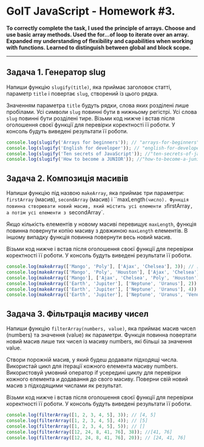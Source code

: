# GoIT JavaScript - Homework #3.

**To correctly complete the task, I used the principle of arrays. Choose and use
basic array methods. Used the for...of loop to iterate over an array. Expanded
my understanding of flexibility and capabilities when working with functions.
Learned to distinguish between global and block scope.**

---

## Задача 1. Генератор slug

Напиши функцію `slugify(title)`, яка приймає заголовок статті, параметр `title`
і повертає `slug`, створений із цього рядка.

Значенням параметра `title` будуть рядки, слова яких розділені лише пробілами.
Усі символи `slug` повинні бути в нижньому регістрі. Усі слова `slug` повинні
бути розділені тире. Візьми код нижче і встав після оголошення своєї функції для
перевірки коректності її роботи. У консоль будуть виведені результати її роботи.

```js
console.log(slugify('Arrays for beginners')); // "arrays-for-beginners"
console.log(slugify('English for developer')); // "english-for-developer"
console.log(slugify('Ten secrets of JavaScript')); //"ten-secrets-of-javascript"
console.log(slugify('How to become a JUNIOR')); //"how-to-become-a-junior";
```

## Задача 2. Композиція масивів

Напиши функцію під назвою `makeArray`, яка приймає три параметри: `firstArray`
(масив), `secondArray` (масив) і ``maxLength` (число). Функція повинна
створювати новий масив, який містить усі елементи з `firstArray`, а потім усі
елементи з `secondArray`.

Якщо кількість елементів у новому масиві перевищує `maxLength`, функція повинна
повернути копію масиву з довжиною `maxLength` елементів. В іншому випадку
функція повинна повернути весь новий масив.

Візьми код нижче і встав після оголошення своєї функції для перевірки
коректності її роботи. У консоль будуть виведені результати її роботи.

```js
console.log(makeArray(['Mango', 'Poly'], ['Ajax', 'Chelsea'], 3)); // ["Mango","Poly","Ajax"]
console.log(makeArray(['Mango', 'Poly', 'Houston'], ['Ajax', 'Chelsea'], 4)); // ["Mango", "Poly", "Houston", "Ajax"]
console.log(makeArray(['Mango'], ['Ajax', 'Chelsea', 'Poly', 'Houston'], 3)); // ["Mango", "Ajax", "Chelsea"]
console.log(makeArray(['Earth', 'Jupiter'], ['Neptune', 'Uranus'], 2)); // ["Earth", "Jupiter"]
console.log(makeArray(['Earth', 'Jupiter'], ['Neptune', 'Uranus'], 4)); // ["Earth", "Jupiter", "Neptune", "Uranus"]
console.log(makeArray(['Earth', 'Jupiter'], ['Neptune', 'Uranus', 'Venus'], 0)); // []
```

## Задача 3. Фільтрація масиву чисел

Напиши функцію `filterArray(numbers, value)`, яка приймає масив чисел (numbers)
та значення (value) як параметри. Функція повинна повертати новий масив лише тих
чисел із масиву numbers, які більші за значення value.

Створи порожній масив, у який будеш додавати підходящі числа. Використай цикл
для ітерації кожного елемента масиву numbers. Використовуй умовний оператор if
усередині циклу для перевірки кожного елемента и додавання до свого масиву.
Поверни свій новий масив з підходящими числами як результат.

Візьми код нижче і встав після оголошення своєї функції для перевірки
коректності її роботи. У консоль будуть виведені результати її роботи.

```js
console.log(filterArray([1, 2, 3, 4, 5], 3)); // [4, 5]
console.log(filterArray([1, 2, 3, 4, 5], 4)); // [5]
console.log(filterArray([1, 2, 3, 4, 5], 5)); // []
console.log(filterArray([12, 24, 8, 41, 76], 38)); //[41, 76]
console.log(filterArray([12, 24, 8, 41, 76], 20)); // [24, 41, 76]
```
